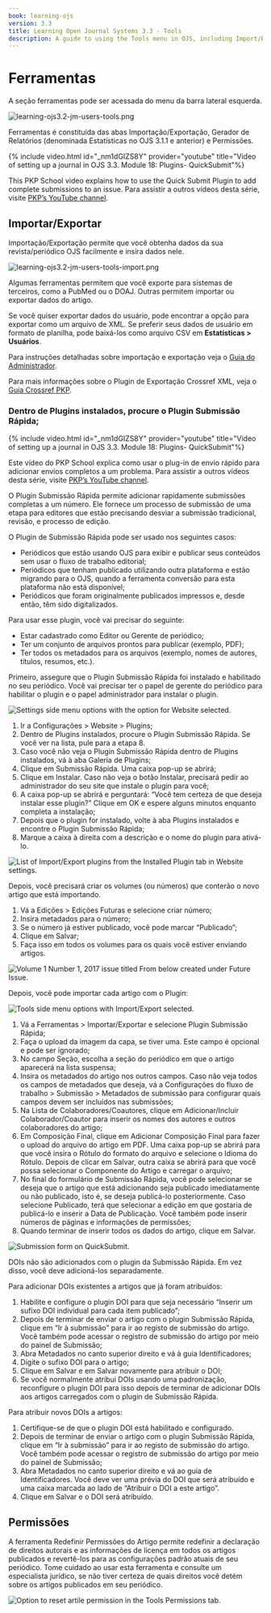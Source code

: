 ```yaml
---
book: learning-ojs
version: 3.3
title: Learning Open Journal Systems 3.3 - Tools
description: A guide to using the Tools menu in OJS, including Import/Export functions and QuickSubmit.
---
```


# Ferramentas

A seção ferramentas pode ser acessada do menu da barra lateral esquerda.

![learning-ojs3.2-jm-users-tools.png](./assets/learning-ojs3.2-jm-users-tools.png)

Ferramentas é constituída das abas Importação/Exportação, Gerador de Relatórios (denominada Estatísticas no OJS 3.1.1 e anterior) e Permissões.

{% include video.html id="_nm1dGIZS8Y" provider="youtube" title="Video of setting up a journal in OJS 3.3. Module 18: Plugins- QuickSubmit"%}

This PKP School video explains how to use the Quick Submit Plugin to add complete submissions to an issue. Para assistir a outros vídeos desta série, visite [PKP’s YouTube channel](https://www.youtube.com/playlist?list=PLg358gdRUrDVTXpuGXiMgETgnIouWoWaY).

## Importar/Exportar

Importação/Exportação permite que você obtenha dados da sua revista/periódico OJS facilmente e insira dados nele.

![learning-ojs3.2-jm-users-tools-import.png](./assets/learning-ojs3.2-jm-users-tools-import.png)

Algumas ferramentas permitem que você exporte para sistemas de terceiros, como a PubMed ou o DOAJ. Outras permitem importar ou exportar dados do artigo.

Se você quiser exportar dados do usuário, pode encontrar a opção para exportar como um arquivo de XML. Se preferir seus dados de usuário em formato de planilha, pode baixá-los como arquivo CSV em **Estatísticas > Usuários**.

Para instruções detalhadas sobre importação e exportação veja o [Guia do Administrador](https://docs.pkp.sfu.ca/admin-guide/en/data-import-and-export).

Para mais informações sobre o Plugin de Exportação Crossref XML, veja o [Guia Crossref PKP](https://docs.pkp.sfu.ca/crossref-ojs-manual/en/).

### Dentro de Plugins instalados, procure o Plugin Submissão Rápida;

{% include video.html id="_nm1dGIZS8Y" provider="youtube" title="Video of setting up a journal in OJS 3.3. Module 18: Plugins- QuickSubmit"%}

Este vídeo do PKP School explica como usar o plug-in de envio rápido para adicionar envios completos a um problema. Para assistir a outros vídeos desta série, visite [PKP’s YouTube channel](https://www.youtube.com/playlist?list=PLg358gdRUrDVTXpuGXiMgETgnIouWoWaY).

O Plugin Submissão Rápida permite adicionar rapidamente submissões completas a um número. Ele fornece um processo de submissão de uma etapa para editores que estão precisando desviar a submissão tradicional, revisão, e processo de edição.

O Plugin de Submissão Rápida pode ser usado nos seguintes casos:

* Periódicos que estão usando OJS para exibir e publicar seus conteúdos sem usar o fluxo de trabalho editorial;
* Periódicos que tenham publicado utilizando outra plataforma e estão migrando para o OJS, quando a ferramenta conversão para esta plataforma não está disponível;
* Periódicos que foram originalmente publicados impressos e, desde então, têm sido digitalizados.

Para usar esse plugin, você vai precisar do seguinte:

* Estar cadastrado como Editor ou Gerente de periódico;
* Ter um conjunto de arquivos prontos para publicar (exemplo, PDF);
* Ter todos os metadados para os arquivos (exemplo, nomes de autores, títulos, resumos, etc.).

Primeiro, assegure que o Plugin Submissão Rápida foi instalado e habilitado no seu periódico.  Você vai precisar ter o papel de gerente do periódico para habilitar o plugin e o papel administrador para instalar o plugin.

![Settings side menu options with the option for Website selected.](./assets/find-plugins.png)

1. Ir a Configurações > Website > Plugins;
2. Dentro de Plugins instalados, procure o Plugin Submissão Rápida.  Se você ver na lista, pule para a etapa 8.
3. Caso você não veja o Plugin Submissão Rápida dentro de Plugins instalados, vá à aba Galeria de Plugins;
4. Clique em Submissão Rápida. Uma caixa pop-up se abrirá;
5. Clique em Instalar.  Caso não veja o botão Instalar, precisará pedir ao administrador do seu site que instale o plugin para você;
6. A caixa pop-up se abrirá e perguntará: “Você tem certeza de que deseja instalar esse plugin?”  Clique em OK e espere alguns minutos enquanto completa a instalação;
7. Depois que o plugin for instalado, volte à aba Plugins instalados e encontre o Plugin Submissão Rápida;
8. Marque a caixa à direita com a descrição e o nome do plugin para ativá-lo.

![List of Import/Export plugins from the Installed Plugin tab in Website settings.](./assets/enabled-import-plugins.png)

Depois, você precisará criar os volumes (ou números) que conterão o novo artigo que está importando.

1. Vá a Edições > Edições Futuras e selecione criar número;
2. Insira metadados para o número;
3. Se o número já estiver publicado, você pode marcar “Publicado”;
4. Clique em Salvar;
5. Faça isso em todos os volumes para os quais você estiver enviando artigos.

![Volume 1 Number 1, 2017 issue titled From below created under Future Issue.](./assets/create-issue.png)

Depois, você pode importar cada artigo com o Plugin:

![Tools side menu options with Import/Export selected.](./assets/import-plugins.png)

1. Vá a Ferramentas > Importar/Exportar e selecione Plugin Submissão Rápida;
2. Faça o upload da imagem da capa, se tiver uma.  Este campo é opcional e pode ser ignorado;
3. No campo Seção, escolha a seção do periódico em que o artigo aparecerá na lista suspensa;
4. Insira os metadados do artigo nos outros campos. Caso não veja todos os campos de metadados que deseja, vá a Configurações do fluxo de trabalho > Submissão > Metadados de submissão para configurar quais campos devem ser incluídos nas submissões;
5. Na Lista de Colaboradores/Coautores, clique em Adicionar/Incluir Colaborador/Coautor para inserir os nomes dos autores e outros colaboradores do artigo;
6. Em Composição Final, clique em Adicionar Composição Final para fazer o upload do arquivo do artigo em PDF.  Uma caixa pop-up se abrirá para que você insira o Rótulo do formato do arquivo e selecione o Idioma do Rótulo.  Depois de clicar em Salvar, outra caixa se abrirá para que você possa selecionar o Componente do Artigo e carregar o arquivo;
7. No final do formulário de Submissão Rápida, você pode selecionar se deseja que o artigo que está adicionando seja publicado imediatamente ou não publicado, isto é, se deseja publicá-lo posteriormente. Caso selecione Publicado, terá que selecionar a edição em que gostaria de publicá-lo e inserir a Data de Publicação. Você também pode inserir números de páginas e informações de permissões;
8. Quando terminar de inserir todos os dados do artigo, clique em Salvar.

![Submission form on QuickSubmit.](./assets/quick-submit-plugin-2.png)

DOIs não são adicionados com o plugin da Submissão Rápida. Em vez disso, você deve adicioná-los separadamente.

Para adicionar DOIs existentes a artigos que já foram atribuídos:

1. Habilite e configure o plugin DOI para que seja necessário “Inserir um sufixo DOI individual para cada item publicado”;
2. Depois de terminar de enviar o artigo com o plugin Submissão Rápida, clique em “Ir à submissão” para ir ao registo de submissão do artigo. Você também pode acessar o registro de submissão do artigo por meio do painel de Submissão;
3. Abra Metadados no canto superior direito e vá à guia Identificadores;
4. Digite o sufixo DOI para o artigo;
5. Clique em Salvar e em Salvar novamente para atribuir o DOI;
6. Se você normalmente atribui DOIs usando uma padronização, reconfigure o plugin DOI para isso depois de terminar de adicionar DOIs aos artigos carregados com o plugin de Submissão Rápida.

Para atribuir novos DOIs a artigos:

1. Certifique-se de que o plugin DOI está habilitado e configurado.
2. Depois de terminar de enviar o artigo com o plugin Submissão Rápida, clique em “Ir à submissão” para ir ao registo de submissão do artigo. Você também pode acessar o registro de submissão do artigo por meio do painel de Submissão;
3. Abra Metadados no canto superior direito e vá ao guia de Identificadores. Você deve ver uma prévia do DOI que será atribuído e uma caixa marcada ao lado de “Atribuir o DOI a este artigo”.
4. Clique em Salvar e o DOI será atribuído.

## Permissões

A ferramenta Redefinir Permissões do Artigo permite redefinir a declaração de direitos autorais e as informações de licença em todos os artigos publicados e revertê-los para as configurações padrão atuais de seu periódico. Tome cuidado ao usar esta ferramenta e consulte um especialista jurídico, se não tiver certeza de quais direitos você detém sobre os artigos publicados em seu periódico.

![Option to reset artile permission in the Tools Permissions tab.](./assets/learning-ojs3.2-jm-users-tools-permissions.png)
